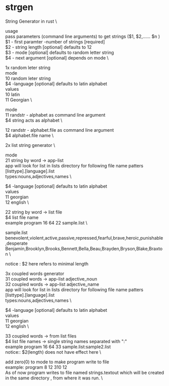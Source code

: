 # strgen
String Generator in rust \

usage \
pass parameters (command line arguments) to get strings ($1, $2,...... $n ) \
$1 - first paramter -number of strings [required] \
$2 - string length [optional] defaults to 12 \
$3 - mode [optional] defaults to random letter string \
$4 - next argument [optional] depends on mode \


1x random leter string \
mode \
10 random leter string \
$4 -language [optional] defaults to latin alphabet \
values \
10 latin \
11 Georgian \

mode \
11 randstr - alphabet as command line argument \
$4 string acts as alphabet \

12 randstr - alphabet.file  as command line argument \
$4 alphabet.file name \

2x list string generator \

mode \
21 string by word  -> app-list \
app will look for list in lists directory for following file name patters \
[listtype].[language].list \
types:nouns,adjectives,names \

$4 -language [optional] defaults to latin alphabet \
values \
11 georgian \
12 english \


22 string by word  -> list file \
$4 list file name \
example program 16 64 22 sample.list \

sample.list \
benevolent,violent,active,passive,repressed,fearful,brave,heroic,punishable,desperate \
Benjamin,Brooklyn,Brooks,Bennett,Bella,Beau,Brayden,Bryson,Blake,Braxton \

notice : $2 here refers to minimal length

3x coupled words generator \
31 coupled words -> app-list adjective_noun \
32 coupled words -> app-list adjective_name \
app will look for list in lists directory for following file name patters \
[listtype].[language].list \
types:nouns,adjectives,names \

$4 -language [optional] defaults to latin alphabet \
values \
11 georgian \
12 english \

33 coupled words -> from list files \
$4 list file names  -> single string names separated with ":" \
example program 16 64 33 sample.list:sample2.list \
notice:: $2(length) does not have effect here \

add zero(0) to mode to make program write to file \
example: program 8 12 310 12 \
As of now program writes to file named strings.textout which will be created \
in the same directory , from where it was run. \